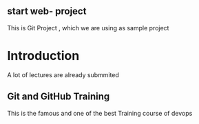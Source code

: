## start web- project
This is Git Project , which we are using as sample project

# Introduction
A lot of lectures are already submmited

## Git and GitHub Training
This is the famous and one of the best Training course of devops
